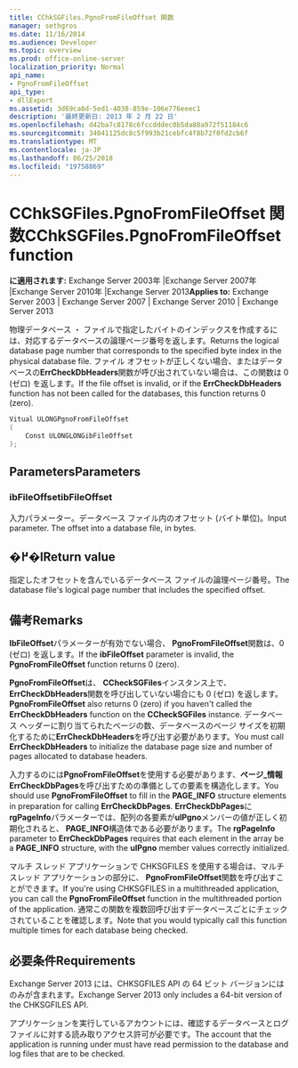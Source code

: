 ```yaml
---
title: CChkSGFiles.PgnoFromFileOffset 関数
manager: sethgros
ms.date: 11/16/2014
ms.audience: Developer
ms.topic: overview
ms.prod: office-online-server
localization_priority: Normal
api_name:
- PgnoFromFileOffset
api_type:
- dllExport
ms.assetid: 3d69ca6d-5ed1-4038-859e-106e776eeec1
description: '最終更新日: 2013 年 2 月 22 日'
ms.openlocfilehash: d42ba7c8178c6fccdddec0b5da88a972f51184c6
ms.sourcegitcommit: 34041125dc8c5f993b21cebfc4f8b72f0fd2cb6f
ms.translationtype: MT
ms.contentlocale: ja-JP
ms.lasthandoff: 06/25/2018
ms.locfileid: "19758869"
---
```

# <a name="cchksgfilespgnofromfileoffset-function"></a><span data-ttu-id="6afde-103">CChkSGFiles.PgnoFromFileOffset 関数</span><span class="sxs-lookup"><span data-stu-id="6afde-103">CChkSGFiles.PgnoFromFileOffset function</span></span>

<span data-ttu-id="6afde-104">**に適用されます:** Exchange Server 2003年 |Exchange Server 2007年 |Exchange Server 2010年 |Exchange Server 2013</span><span class="sxs-lookup"><span data-stu-id="6afde-104">**Applies to:** Exchange Server 2003 | Exchange Server 2007 | Exchange Server 2010 | Exchange Server 2013</span></span>
  
<span data-ttu-id="6afde-105">物理データベース ・ ファイルで指定したバイトのインデックスを作成するには、対応するデータベースの論理ページ番号を返します。</span><span class="sxs-lookup"><span data-stu-id="6afde-105">Returns the logical database page number that corresponds to the specified byte index in the physical database file.</span></span> <span data-ttu-id="6afde-106">ファイル オフセットが正しくない場合、またはデータベースの**ErrCheckDbHeaders**関数が呼び出されていない場合は、この関数は 0 (ゼロ) を返します。</span><span class="sxs-lookup"><span data-stu-id="6afde-106">If the file offset is invalid, or if the **ErrCheckDbHeaders** function has not been called for the databases, this function returns 0 (zero).</span></span> 
  
```cs
Vitual ULONGPgnoFromFileOffset  
(
    Const ULONGLONGibFileOffset
);

```

## <a name="parameters"></a><span data-ttu-id="6afde-107">Parameters</span><span class="sxs-lookup"><span data-stu-id="6afde-107">Parameters</span></span>

### <a name="ibfileoffset"></a><span data-ttu-id="6afde-108">ibFileOffset</span><span class="sxs-lookup"><span data-stu-id="6afde-108">ibFileOffset</span></span>
  
<span data-ttu-id="6afde-p102">入力パラメーター。データベース ファイル内のオフセット (バイト単位)。</span><span class="sxs-lookup"><span data-stu-id="6afde-p102">Input parameter. The offset into a database file, in bytes.</span></span>
    
## <a name="return-value"></a><span data-ttu-id="6afde-111">�߂�l</span><span class="sxs-lookup"><span data-stu-id="6afde-111">Return value</span></span>

<span data-ttu-id="6afde-112">指定したオフセットを含んでいるデータベース ファイルの論理ページ番号。</span><span class="sxs-lookup"><span data-stu-id="6afde-112">The database file's logical page number that includes the specified offset.</span></span>
  
## <a name="remarks"></a><span data-ttu-id="6afde-113">備考</span><span class="sxs-lookup"><span data-stu-id="6afde-113">Remarks</span></span>

<span data-ttu-id="6afde-114">**IbFileOffset**パラメーターが有効でない場合、 **PgnoFromFileOffset**関数は、0 (ゼロ) を返します。</span><span class="sxs-lookup"><span data-stu-id="6afde-114">If the **ibFileOffset** parameter is invalid, the **PgnoFromFileOffset** function returns 0 (zero).</span></span> 
  
<span data-ttu-id="6afde-115">**PgnoFromFileOffset**は、 **CCheckSGFiles**インスタンス上で、 **ErrCheckDbHeaders**関数を呼び出していない場合にも 0 (ゼロ) を返します。</span><span class="sxs-lookup"><span data-stu-id="6afde-115">**PgnoFromFileOffset** also returns 0 (zero) if you haven't called the **ErrCheckDbHeaders** function on the **CCheckSGFiles** instance.</span></span> <span data-ttu-id="6afde-116">データベース ヘッダーに割り当てられたページの数、データベースのページ サイズを初期化するために**ErrCheckDbHeaders**を呼び出す必要があります。</span><span class="sxs-lookup"><span data-stu-id="6afde-116">You must call **ErrCheckDbHeaders** to initialize the database page size and number of pages allocated to database headers.</span></span> 
  
<span data-ttu-id="6afde-117">入力するのには**PgnoFromFileOffset**を使用する必要があります、**ページ\_情報** **ErrCheckDbPages**を呼び出すための準備としての要素を構造化します。</span><span class="sxs-lookup"><span data-stu-id="6afde-117">You should use **PgnoFromFileOffset** to fill in the **PAGE\_INFO** structure elements in preparation for calling **ErrCheckDbPages**.</span></span> <span data-ttu-id="6afde-118">**ErrCheckDbPages**に**rgPageInfo**パラメーターでは、配列の各要素が**ulPgno**メンバーの値が正しく初期化されると、 **PAGE_INFO**構造体である必要があります。</span><span class="sxs-lookup"><span data-stu-id="6afde-118">The **rgPageInfo** parameter to **ErrCheckDbPages** requires that each element in the array be a **PAGE_INFO** structure, with the **ulPgno** member values correctly initialized.</span></span> 
  
<span data-ttu-id="6afde-119">マルチ スレッド アプリケーションで CHKSGFILES を使用する場合は、マルチ スレッド アプリケーションの部分に、 **PgnoFromFileOffset**関数を呼び出すことができます。</span><span class="sxs-lookup"><span data-stu-id="6afde-119">If you're using CHKSGFILES in a multithreaded application, you can call the **PgnoFromFileOffset** function in the multithreaded portion of the application.</span></span> <span data-ttu-id="6afde-120">通常この関数を複数回呼び出すデータベースごとにチェックされていることを確認します。</span><span class="sxs-lookup"><span data-stu-id="6afde-120">Note that you would typically call this function multiple times for each database being checked.</span></span> 
  
## <a name="requirements"></a><span data-ttu-id="6afde-121">必要条件</span><span class="sxs-lookup"><span data-stu-id="6afde-121">Requirements</span></span>

<span data-ttu-id="6afde-122">Exchange Server 2013 には、CHKSGFILES API の 64 ビット バージョンにはのみが含まれます。</span><span class="sxs-lookup"><span data-stu-id="6afde-122">Exchange Server 2013 only includes a 64-bit version of the CHKSGFILES API.</span></span>
  
<span data-ttu-id="6afde-123">アプリケーションを実行しているアカウントには、確認するデータベースとログ ファイルに対する読み取りアクセス許可が必要です。</span><span class="sxs-lookup"><span data-stu-id="6afde-123">The account that the application is running under must have read permission to the database and log files that are to be checked.</span></span>
  

